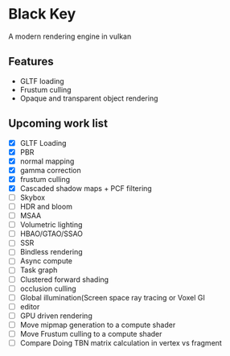 # Black Key


A modern rendering engine in vulkan

## Features
* GLTF loading
* Frustum culling
* Opaque and transparent object rendering

##  Upcoming work list
* [x] GLTF Loading
* [x] PBR
* [x] normal mapping
* [x] gamma correction
* [x] frustum culling
* [x] Cascaded shadow maps + PCF filtering
* [ ] Skybox 
* [ ] HDR and bloom
* [ ] MSAA
* [ ] Volumetric lighting
* [ ] HBAO/GTAO/SSAO
* [ ] SSR
* [ ] Bindless rendering
* [ ] Async compute
* [ ] Task graph
* [ ] Clustered forward shading
* [ ] occlusion culling
* [ ] Global illumination(Screen space ray tracing or Voxel GI
* [ ] editor
* [ ] GPU driven rendering
* [ ] Move mipmap generation to a compute shader
* [ ] Move Frustum culling to a compute shader
* [ ] Compare Doing TBN matrix calculation in vertex vs fragment

